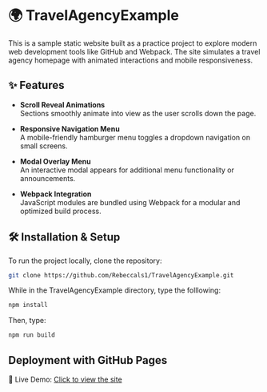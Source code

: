 # 🌍 TravelAgencyExample

This is a sample static website built as a practice project to explore modern web development tools like GitHub and Webpack. The site simulates a travel agency homepage with animated interactions and mobile responsiveness.

## ✨ Features

- **Scroll Reveal Animations**  
  Sections smoothly animate into view as the user scrolls down the page.

- **Responsive Navigation Menu**  
  A mobile-friendly hamburger menu toggles a dropdown navigation on small screens.

- **Modal Overlay Menu**  
  An interactive modal appears for additional menu functionality or announcements.

- **Webpack Integration**  
  JavaScript modules are bundled using Webpack for a modular and optimized build process.

## 🛠️ Installation & Setup

To run the project locally, clone the repository:
```bash
git clone https://github.com/Rebeccals1/TravelAgencyExample.git
````
While in the TravelAgencyExample directory, type the folllowing:
```bash
npm install
````
Then, type:
```bash
npm run build

````

## Deployment with GitHub Pages
🚀 Live Demo: [Click to view the site](https://rebeccals1.github.io/TravelAgencyExample/)

